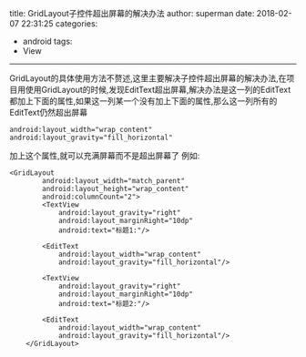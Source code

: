 title: GridLayout子控件超出屏幕的解决办法
author: superman
date: 2018-02-07 22:31:25
categories:
- android
tags:
- View
---

GridLayout的具体使用方法不赘述,这里主要解决子控件超出屏幕的解决办法,在项目用使用GridLayout的时候,发现EditText超出屏幕,解决办法是这一列的EditText都加上下面的属性,如果这一列某一个没有加上下面的属性,那么这一列所有的EditText仍然超出屏幕
<!--more-->
```
android:layout_width="wrap_content"
android:layout_gravity="fill_horizontal"
```
加上这个属性,就可以充满屏幕而不是超出屏幕了
例如:
```
<GridLayout
        android:layout_width="match_parent"
        android:layout_height="wrap_content"
        android:columnCount="2">
        <TextView
            android:layout_gravity="right"
            android:layout_marginRight="10dp"
            android:text="标题1:"/>

        <EditText
            android:layout_width="wrap_content"
            android:layout_gravity="fill_horizontal"/>

        <TextView
            android:layout_gravity="right"
            android:layout_marginRight="10dp"
            android:text="标题2:"/>

        <EditText
            android:layout_width="wrap_content"
            android:layout_gravity="fill_horizontal"/>
    </GridLayout>
```